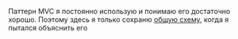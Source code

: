 Паттерн MVC я постоянно использую и понимаю его достаточно хорошо. Поэтому здесь я только сохраню [общую схему](Модуль%20админки.drawio.png), когда я пытался объяснить его   